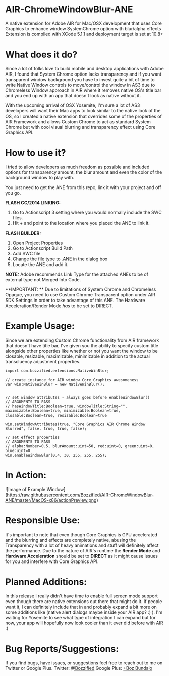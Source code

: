 AIR-ChromeWindowBlur-ANE
========================

A native extension for Adobe AIR for Mac/OSX development that uses Core Graphics to enhance window SystemChrome option with blur/alpha effects
Extension is compiled with XCode 5.1.1 and deployment target is set at 10.8+

What does it do?
======================================

Since a lot of folks love to build mobile and desktop applications with Adobe AIR, I found that System Chrome option lacks transparency and if you want transparent window background you have to invest quite a bit of time to write Native Window controls to move/control the window in AS3 due to Chromeless Window approach in AIR where it removes native OS's title bar and you end up with an app that doesn't look as native without it. 

With the upcoming arrival of OSX Yosemite, I'm sure a lot of AS3 developers will want their Mac apps to look similar to the native look of the OS, so I created a native extension that overrides some of the properties of AIR Framework and allows Custom Chrome to act as standard System Chrome but with cool visual blurring and transparency effect using Core Graphics API.

How to use it?
===============

I tried to allow developers as much freedom as possible and included options for transparency amount, the blur amount and even the color of the background window to play with.

You just need to get the ANE from this repo, link it with your project and off you go. 

**FLASH CC/2014 LINKING:**

1. Go to Actionscript 3 setting where you would normally include the SWC files.
2. Hit + and point to the location where you placed the ANE to link it.


**FLASH BUILDER:**

1. Open Project Properties
2. Go to Actionscript Build Path
3. Add SWC file
4. Change the file type to .ANE in the dialog box
5. Locate the ANE and add it.

**NOTE:**
Adobe recommends Link Type for the attached ANEs to be of external type not Merged Into Code.

**IMPORTANT: **
Due to limitations of System Chrome and Chromeless Opaque, you need to use Custom Chrome Transparent option under AIR SDK Settings in order to take advantage of this ANE.
The Hardware Acceleration/Render Mode *_has_* to be set to DIRECT.

Example Usage:
===============

Since we are extending Custom Chrome functionality from AIR framework that doesn't have title bar, I've given you the ability to specify custom title alongside other properties like whether or not you want the window to be closable, resizable, maximizable, minimizable in addition to the actual transcluency adjustment properties.

```
import com.bozzified.extensions.NativeWinBlur;

// create instance for AIR window Core Graphics awesomeness
var win:NativeWinBlur = new NativeWinBlur();


// set window attributes - always goes before enableWindowBlur()
// ARGUMENTS TO PASS
// hasWindowTitle:Boolean=true, windowTitle:String="", maximizable:Boolean=true, minimizable:Boolean=true, closable:Boolean=true, resizable:Boolean=true

win.setWindowAttributes(true, "Core Graphics AIR Chrome Window Blurred", false, true, true, false);

// set effect properties 
// ARGUMENTS TO PASS
// alpha:Number=0.5, blurAmount:uint=50, red:uint=0, green:uint=0, blue:uint=0
win.enableWindowBlur(0.4, 30, 255, 255, 255);

```

In Action:
=========

![Image of Example Window]
(https://raw.githubusercontent.com/Bozzified/AIR-ChromeWindowBlur-ANE/master/MacOS-x86/actionPreview.png)


Responsible Use:
================

It's important to note that even though Core Graphics is GPU accelerated and the blurring and effects are completely native, abusing the Transparency with a lot of heavy animations and stuff will definitely affect the performance. Due to the nature of AIR's runtime the **Render Mode** and **Hardware Acceleration** should be set to **DIRECT** as it might cause issues for you and interfere with Core Graphics API.


Planned Additions:
====================
In this release I really didn't have time to enable full screen mode support even though there are native extensions out there that might do it. If people want it, I can definitely include that in and probably expand a bit more on some additions like (native alert dialogs maybe inside your AIR app? :) ). I'm waiting for Yosemite to see what type of integration I can expand but for now, your app will hopefully now look cooler than it ever did before with AIR :)


Bug Reports/Suggestions:
=========================

If you find bugs, have issues, or suggestions feel free to reach out to me on Twitter or Google Plus.
Twitter: [@Bozzified](http://www.twitter.com/Bozzified)
Google Plus: [+Boz Bundalo](https://plus.google.com/+BozBundalo)

